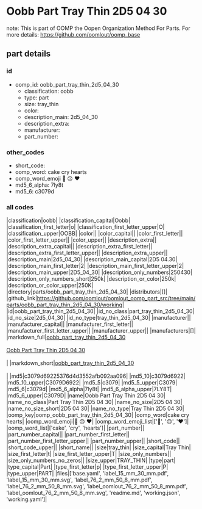# Oobb Part Tray Thin 2D5 04 30  

note: This is part of OOMP the Oopen Organization Method For Parts. For more details: https://github.com/oomlout/oomp_base

##  part details





### id
* oomp_id: oobb_part_tray_thin_2d5_04_30
  * classification: oobb
  * type: part
  * size: tray_thin
  * color: 
  * description_main: 2d5_04_30
  * description_extra: 
  * manufacturer: 
  * part_number: 

### other_codes
* short_code: 
* oomp_word: cake cry hearts
* oomp_word_emoji :cake: :cry: :hearts:
* md5_6_alpha: 7ly8t
* md5_6: c3079d

### all codes 
|classification|oobb|
|classification_capital|Oobb|
|classification_first_letter|o|
|classification_first_letter_upper|O|
|classification_upper|OOBB|
|color||
|color_capital||
|color_first_letter||
|color_first_letter_upper||
|color_upper||
|description_extra||
|description_extra_capital||
|description_extra_first_letter||
|description_extra_first_letter_upper||
|description_extra_upper||
|description_main|2d5_04_30|
|description_main_capital|2D5 04.30|
|description_main_first_letter|2|
|description_main_first_letter_upper|2|
|description_main_upper|2D5_04_30|
|description_only_numbers|250430|
|description_only_numbers_short|250k|
|description_or_color|250k|
|description_or_color_upper|250K|
|directory|parts/oobb_part_tray_thin_2d5_04_30|
|distributors|[]|
|github_link|https://github.com/oomlout/oomlout_oomp_part_src/tree/main/parts/oobb_part_tray_thin_2d5_04_30/working|
|id|oobb_part_tray_thin_2d5_04_30|
|id_no_class|part_tray_thin_2d5_04_30|
|id_no_size|2d5_04_30|
|id_no_type|tray_thin_2d5_04_30|
|manufacturer||
|manufacturer_capital||
|manufacturer_first_letter||
|manufacturer_first_letter_upper||
|manufacturer_upper||
|manufacturers|[]|
|markdown_full|[oobb_part_tray_thin_2d5_04_30](https://github.com/oomlout/oomlout_oomp_part_src/tree/main/parts/oobb_part_tray_thin_2d5_04_30/working)<br>[](https://github.com/oomlout/oomlout_oomp_part_src/tree/main/parts/oobb_part_tray_thin_2d5_04_30/working)<br>[Oobb Part Tray Thin 2D5 04 30](https://github.com/oomlout/oomlout_oomp_part_src/tree/main/parts/oobb_part_tray_thin_2d5_04_30/working)<br><br>|
|markdown_short|[oobb_part_tray_thin_2d5_04_30](https://github.com/oomlout/oomlout_oomp_part_src/tree/main/parts/oobb_part_tray_thin_2d5_04_30/working)<br><br>|
|md5|c3079d69225376d4d3552afb092aa096|
|md5_10|c3079d6922|
|md5_10_upper|C3079D6922|
|md5_5|c3079|
|md5_5_upper|C3079|
|md5_6|c3079d|
|md5_6_alpha|7ly8t|
|md5_6_alpha_upper|7LY8T|
|md5_6_upper|C3079D|
|name|Oobb Part Tray Thin 2D5 04 30|
|name_no_class|Part Tray Thin 2D5 04 30|
|name_no_size|2D5 04 30|
|name_no_size_short|2D5 04 30|
|name_no_type|Tray Thin 2D5 04 30|
|oomp_key|oomp_oobb_part_tray_thin_2d5_04_30|
|oomp_word|cake cry hearts|
|oomp_word_emoji|:cake: :cry: :hearts:|
|oomp_word_emoji_list|[':cake:', ':cry:', ':hearts:']|
|oomp_word_list|['cake', 'cry', 'hearts']|
|part_number||
|part_number_capital||
|part_number_first_letter||
|part_number_first_letter_upper||
|part_number_upper||
|short_code||
|short_code_upper||
|short_name||
|size|tray_thin|
|size_capital|Tray Thin|
|size_first_letter|t|
|size_first_letter_upper|T|
|size_only_numbers||
|size_only_numbers_no_zeros||
|size_upper|TRAY_THIN|
|type|part|
|type_capital|Part|
|type_first_letter|p|
|type_first_letter_upper|P|
|type_upper|PART|
|files|['base.yaml', 'label_15_mm_30_mm.pdf', 'label_15_mm_30_mm.svg', 'label_76_2_mm_50_8_mm.pdf', 'label_76_2_mm_50_8_mm.svg', 'label_oomlout_76_2_mm_50_8_mm.pdf', 'label_oomlout_76_2_mm_50_8_mm.svg', 'readme.md', 'working.json', 'working.yaml']|
